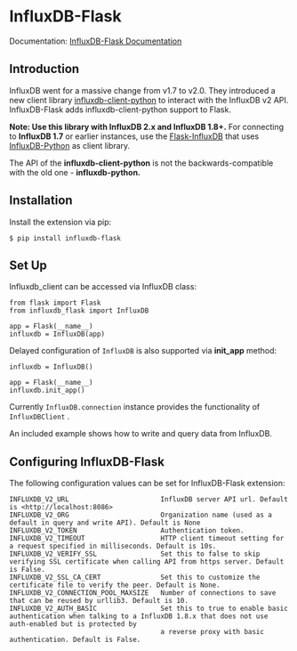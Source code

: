 
# InfluxDB-Flask

Documentation: [InfluxDB-Flask Documentation](https://influxdb-flask.readthedocs.io/en/latest/)
## Introduction

InfluxDB went for a massive change from v1.7 to v2.0. They introduced a
new client library
[influxdb-client-python](https://github.com/influxdata/influxdb-client-python)
to interact with the InfluxDB v2 API. InfluxDB-Flask adds
influxdb-client-python support to Flask.

**Note: Use this library with InfluxDB 2.x and InfluxDB 1.8+.** For
connecting to **InfluxDB 1.7** or earlier instances, use the
[Flask-InfluxDB](https://github.com/btashton/flask-influxdb) that uses
[InfluxDB-Python](https://github.com/influxdata/influxdb-python) as
client library.

The API of the **influxdb-client-python** is not the
backwards-compatible with the old one - **influxdb-python.**

## Installation

Install the extension via pip:

    $ pip install influxdb-flask

## Set Up

Influxdb_client can be accessed via InfluxDB class:

    from flask import Flask
    from influxdb_flask import InfluxDB

    app = Flask(__name__)
    influxdb = InfluxDB(app)

Delayed configuration of `InfluxDB` is also supported via **init_app**
method:

    influxdb = InfluxDB()

    app = Flask(__name__)
    influxdb.init_app()

Currently `InfluxDB.connection` instance provides the functionality of
`InfluxDBClient` .

An included example shows how to write and query data from InfluxDB.

## Configuring InfluxDB-Flask

The following configuration values can be set for InfluxDB-Flask
extension:
```
INFLUXDB_V2_URL                       InfluxDB server API url. Default is <http://localhost:8086>
INFLUXDB_V2_ORG                       Organization name (used as a default in query and write API). Default is None
INFLUXDB_V2_TOKEN                     Authentication token.
INFLUXDB_V2_TIMEOUT                   HTTP client timeout setting for a request specified in milliseconds. Default is 10s.
INFLUXDB_V2_VERIFY_SSL                Set this to false to skip verifying SSL certificate when calling API from https server. Default is False.
INFLUXDB_V2_SSL_CA_CERT               Set this to customize the certificate file to verify the peer. Default is None.
INFLUXDB_V2_CONNECTION_POOL_MAXSIZE   Number of connections to save that can be reused by urllib3. Default is 10.
INFLUXDB_V2_AUTH_BASIC                Set this to true to enable basic authentication when talking to a InfluxDB 1.8.x that does not use auth-enabled but is protected by 
                                      a reverse proxy with basic authentication. Default is False.
```